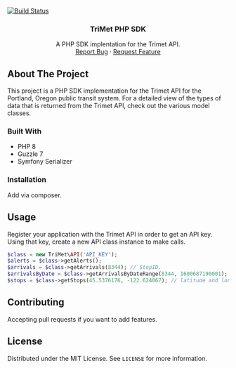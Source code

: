 [![Build Status](https://travis-ci.com/MichaelBunker/TriMet.svg?branch=master)](https://travis-ci.com/MichaelBunker/TriMet)

<h3 align="center">TriMet PHP SDK</h3>
<p align="center">
    A PHP SDK implentation for the Trimet API.
    <br/>
    <a href="https://github.com/michaelbunker/TriMet/issues">Report Bug</a> · <a href="https://github.com/michaelbunker/TriMet/issues">Request Feature</a>
</p>


## About The Project
This project is a PHP SDK implementation for the Trimet API for the Portland, Oregon public transit system. For a detailed view of the types of data that is returned from the Trimet API, check out the various model classes. 

### Built With
* PHP 8
* Guzzle 7
* Symfony Serializer


### Installation
Add via composer.

## Usage
Register your application with the Trimet API in order to get an API key. Using that key, create a new API class instance to make calls.
```php
$class = new TriMet\API('API_KEY');
$alerts = $class->getAlerts();
$arrivals = $class->getArrivals(8344); // StopID.
$arrivalsByDate = $class->getArrivalsByDateRange(8344, 1600687190001);
$stops = $class->getStops(45.5376176, -122.624067); // latitude and longitude.
```

## Contributing
Accepting pull requests if you want to add features.

## License
Distributed under the MIT License. See `LICENSE` for more information.
